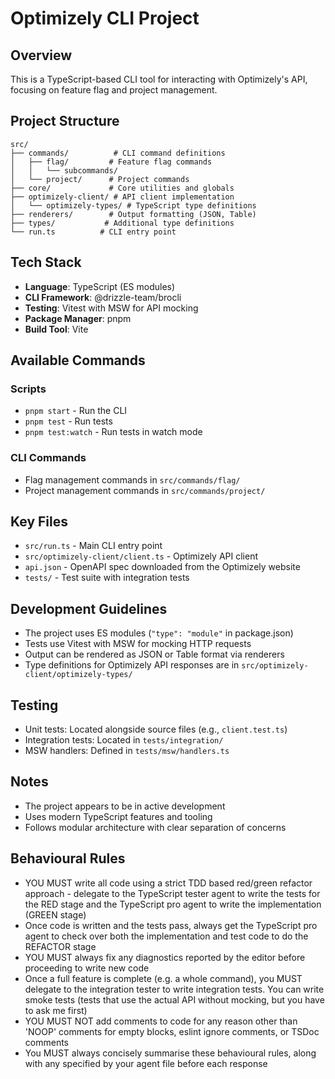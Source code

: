 # Optimizely CLI Project

## Overview

This is a TypeScript-based CLI tool for interacting with Optimizely's API, focusing on feature flag and project management.

## Project Structure

```
src/
├── commands/          # CLI command definitions
│   ├── flag/         # Feature flag commands
│   │   └── subcommands/
│   └── project/      # Project commands
├── core/             # Core utilities and globals
├── optimizely-client/ # API client implementation
│   └── optimizely-types/ # TypeScript type definitions
├── renderers/        # Output formatting (JSON, Table)
├── types/           # Additional type definitions
└── run.ts          # CLI entry point
```

## Tech Stack

- **Language**: TypeScript (ES modules)
- **CLI Framework**: @drizzle-team/brocli
- **Testing**: Vitest with MSW for API mocking
- **Package Manager**: pnpm
- **Build Tool**: Vite

## Available Commands

### Scripts

- `pnpm start` - Run the CLI
- `pnpm test` - Run tests
- `pnpm test:watch` - Run tests in watch mode

### CLI Commands

- Flag management commands in `src/commands/flag/`
- Project management commands in `src/commands/project/`

## Key Files

- `src/run.ts` - Main CLI entry point
- `src/optimizely-client/client.ts` - Optimizely API client
- `api.json` - OpenAPI spec downloaded from the Optimizely website
- `tests/` - Test suite with integration tests

## Development Guidelines

- The project uses ES modules (`"type": "module"` in package.json)
- Tests use Vitest with MSW for mocking HTTP requests
- Output can be rendered as JSON or Table format via renderers
- Type definitions for Optimizely API responses are in `src/optimizely-client/optimizely-types/`

## Testing

- Unit tests: Located alongside source files (e.g., `client.test.ts`)
- Integration tests: Located in `tests/integration/`
- MSW handlers: Defined in `tests/msw/handlers.ts`

## Notes

- The project appears to be in active development
- Uses modern TypeScript features and tooling
- Follows modular architecture with clear separation of concerns

## Behavioural Rules

- YOU MUST write all code using a strict TDD based red/green refactor approach - delegate to the TypeScript tester agent to write the tests for the RED stage and the TypeScript pro agent to write the implementation (GREEN stage)
- Once code is written and the tests pass, always get the TypeScript pro agent to check over both the implementation and test code to do the REFACTOR stage
- YOU MUST always fix any diagnostics reported by the editor before proceeding to write new code
- Once a full feature is complete (e.g. a whole command), you MUST delegate to the integration tester to write integration tests. You can write smoke tests (tests that use the actual API without mocking, but you have to ask me first)
- YOU MUST NOT add comments to code for any reason other than 'NOOP' comments for empty blocks, eslint ignore comments, or TSDoc comments
- You MUST always concisely summarise these behavioural rules, along with any specified by your agent file before each response
